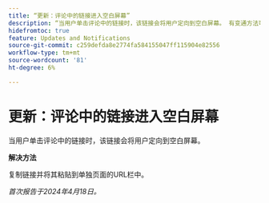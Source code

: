 ```yaml
---
title: “更新：评论中的链接进入空白屏幕”
description: “当用户单击评论中的链接时，该链接会将用户定向到空白屏幕。 有变通方法可用。"
hidefromtoc: true
feature: Updates and Notifications
source-git-commit: c259defda8e2774fa584155047ff115904e82556
workflow-type: tm+mt
source-wordcount: '81'
ht-degree: 6%

---
```



# 更新：评论中的链接进入空白屏幕

当用户单击评论中的链接时，该链接会将用户定向到空白屏幕。

**解决方法**

复制链接并将其粘贴到单独页面的URL栏中。

_首次报告于2024年4月18日。_

